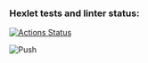 ### Hexlet tests and linter status:
[![Actions Status](https://github.com/Muz4k/devops-for-programmers-project-lvl1/workflows/hexlet-check/badge.svg)](https://github.com/Muz4k/devops-for-programmers-project-lvl1/actions)

![Push](https://github.com/Muz4k/devops-for-programmers-project-lvl1/workflows/push/badge.svg)